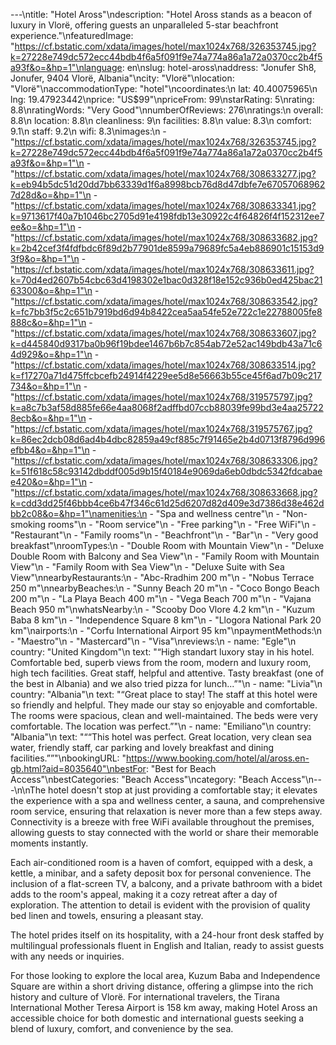 ---\ntitle: "Hotel Aross"\ndescription: "Hotel Aross stands as a beacon of luxury in Vlorë, offering guests an unparalleled 5-star beachfront experience."\nfeaturedImage: "https://cf.bstatic.com/xdata/images/hotel/max1024x768/326353745.jpg?k=27228e749dc572ecc44bdb4f6a5f091f9e74a774a86a1a72a0370cc2b4f5a93f&o=&hp=1"\nlanguage: en\nslug: hotel-aross\naddress: "Jonufer Sh8, Jonufer, 9404 Vlorë, Albania"\ncity: "Vlorë"\nlocation: "Vlorë"\naccommodationType: "hotel"\ncoordinates:\n  lat: 40.40075965\n  lng: 19.47923442\nprice: "US$99"\npriceFrom: 99\nstarRating: 5\nrating: 8.8\nratingWords: "Very Good"\nnumberOfReviews: 276\nratings:\n  overall: 8.8\n  location: 8.8\n  cleanliness: 9\n  facilities: 8.8\n  value: 8.3\n  comfort: 9.1\n  staff: 9.2\n  wifi: 8.3\nimages:\n  - "https://cf.bstatic.com/xdata/images/hotel/max1024x768/326353745.jpg?k=27228e749dc572ecc44bdb4f6a5f091f9e74a774a86a1a72a0370cc2b4f5a93f&o=&hp=1"\n  - "https://cf.bstatic.com/xdata/images/hotel/max1024x768/308633277.jpg?k=eb94b5dc51d20dd7bb63339d1f6a8998bcb76d8d47dbfe7e670570689627d28d&o=&hp=1"\n  - "https://cf.bstatic.com/xdata/images/hotel/max1024x768/308633341.jpg?k=9713617f40a7b1046bc2705d91e4198fdb13e30922c4f64826f4f152312ee7ee&o=&hp=1"\n  - "https://cf.bstatic.com/xdata/images/hotel/max1024x768/308633682.jpg?k=2b42cef3f4fdfbdc6f89d2b77901de8599a79689fc5a4eb886901c15153d93f9&o=&hp=1"\n  - "https://cf.bstatic.com/xdata/images/hotel/max1024x768/308633611.jpg?k=70d4ed2607b54cbc63d4198302e1bac0d328f18e152c936b0ed425bac2163300&o=&hp=1"\n  - "https://cf.bstatic.com/xdata/images/hotel/max1024x768/308633542.jpg?k=fc7bb3f5c2c651b7919bd6d94b8422cea5aa54fe52e722c1e22788005fe8888c&o=&hp=1"\n  - "https://cf.bstatic.com/xdata/images/hotel/max1024x768/308633607.jpg?k=d445840d9317ba0b96f19bdee1467b6b7c854ab72e52ac149bdb43a71c64d929&o=&hp=1"\n  - "https://cf.bstatic.com/xdata/images/hotel/max1024x768/308633514.jpg?k=f17270a71d475ffcbcefb24914f4229ee5d8e56663b55ce45f6ad7b09c217734&o=&hp=1"\n  - "https://cf.bstatic.com/xdata/images/hotel/max1024x768/319575797.jpg?k=a8c7b3af58d885fe66e4aa8068f2adffbd07ccb88039fe99bd3e4aa257228ecb&o=&hp=1"\n  - "https://cf.bstatic.com/xdata/images/hotel/max1024x768/319575767.jpg?k=86ec2dcb08d6ad4b4dbc82859a49cf885c7f91465e2b4d0713f8796d996efbb4&o=&hp=1"\n  - "https://cf.bstatic.com/xdata/images/hotel/max1024x768/308633306.jpg?k=51f618c58c93142dbddf005d9b15f40184e9069da6eb0dbdc5342fdcabaee420&o=&hp=1"\n  - "https://cf.bstatic.com/xdata/images/hotel/max1024x768/308633668.jpg?k=cdd3dd25f46bbb4ce6b47f346c61d25d6207d82d409e3d7386d38e462dbb2c08&o=&hp=1"\namenities:\n  - "Spa and wellness centre"\n  - "Non-smoking rooms"\n  - "Room service"\n  - "Free parking"\n  - "Free WiFi"\n  - "Restaurant"\n  - "Family rooms"\n  - "Beachfront"\n  - "Bar"\n  - "Very good breakfast"\nroomTypes:\n  - "Double Room with Mountain View"\n  - "Deluxe Double Room with Balcony and Sea View"\n  - "Family Room with Mountain View"\n  - "Family Room with Sea View"\n  - "Deluxe Suite with Sea View"\nnearbyRestaurants:\n  - "Abc-Rradhim 200 m"\n  - "Nobus Terrace 250 m"\nnearbyBeaches:\n  - "Sunny Beach 20 m"\n  - "Coco Bongo Beach 200 m"\n  - "La Playa Beach 400 m"\n  - "Vega Beach 700 m"\n  - "Vajana Beach 950 m"\nwhatsNearby:\n  - "Scooby Doo Vlore 4.2 km"\n  - "Kuzum Baba 8 km"\n  - "Independence Square 8 km"\n  - "Llogora National Park 20 km"\nairports:\n  - "Corfu International Airport 95 km"\npaymentMethods:\n  - "Maestro"\n  - "Mastercard"\n  - "Visa"\nreviews:\n  - name: "Egle"\n    country: "United Kingdom"\n    text: "“High standart luxory stay in his hotel. Comfortable bed, superb views from the room, modern and luxury room, high tech facilities. Great staff, helpful and attentive. Tasty breakfast (one of the best in Albania) and we also tried pizza for lunch...”"\n  - name: "Livia"\n    country: "Albania"\n    text: "“Great place to stay! The staff at this hotel were so friendly and helpful. They made our stay so enjoyable and comfortable. The rooms were spacious, clean and well-maintained. The beds were very comfortable.
The location was perfect.”"\n  - name: "Emiliano"\n    country: "Albania"\n    text: "““This hotel was perfect. Great location, very clean sea water, friendly staff, car parking and lovely breakfast and dining facilities.””"\nbookingURL: "https://www.booking.com/hotel/al/aross.en-gb.html?aid=8035640"\nbestFor: "Best for Beach Access"\nbestCategories: "Beach Access"\ncategory: "Beach Access"\n---\n\nThe hotel doesn't stop at just providing a comfortable stay; it elevates the experience with a spa and wellness center, a sauna, and comprehensive room service, ensuring that relaxation is never more than a few steps away. Connectivity is a breeze with free WiFi available throughout the premises, allowing guests to stay connected with the world or share their memorable moments instantly.

Each air-conditioned room is a haven of comfort, equipped with a desk, a kettle, a minibar, and a safety deposit box for personal convenience. The inclusion of a flat-screen TV, a balcony, and a private bathroom with a bidet adds to the room's appeal, making it a cozy retreat after a day of exploration. The attention to detail is evident with the provision of quality bed linen and towels, ensuring a pleasant stay.

The hotel prides itself on its hospitality, with a 24-hour front desk staffed by multilingual professionals fluent in English and Italian, ready to assist guests with any needs or inquiries. 

For those looking to explore the local area, Kuzum Baba and Independence Square are within a short driving distance, offering a glimpse into the rich history and culture of Vlorë. For international travelers, the Tirana International Mother Teresa Airport is 158 km away, making Hotel Aross an accessible choice for both domestic and international guests seeking a blend of luxury, comfort, and convenience by the sea.